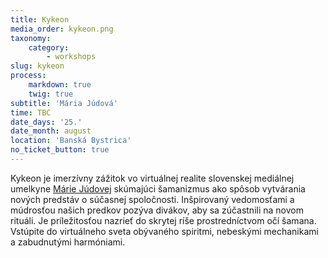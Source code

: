 ```yaml
---
title: Kykeon
media_order: kykeon.png
taxonomy:
    category:
        - workshops
slug: kykeon
process:
    markdown: true
    twig: true
subtitle: 'Mária Júdová'
time: TBC
date_days: '25.'
date_month: august
location: 'Banská Bystrica'
no_ticket_button: true
---
```


Kykeon je imerzívny zážitok vo virtuálnej realite slovenskej mediálnej umelkyne [Márie Júdovej](https://sensorium.is/speakers/maria-judova) skúmajúci šamanizmus ako spôsob vytvárania nových predstáv o súčasnej spoločnosti. Inšpirovaný vedomosťami a múdrosťou našich predkov pozýva divákov, aby sa zúčastnili na novom rituáli. Je príležitosťou nazrieť do skrytej ríše prostredníctvom očí šamana. Vstúpite do virtuálneho sveta obývaného spiritmi, nebeskými mechanikami a zabudnutými harmóniami.